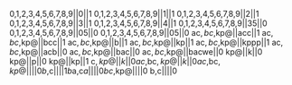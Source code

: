 0,1,2,3,4,5,6,7,8,9||0||1
0,1,2,3,4,5,6,7,8,9||1||1
0,1,2,3,4,5,6,7,8,9||2||1
0,1,2,3,4,5,6,7,8,9||3||1
0,1,2,3,4,5,6,7,8,9||4||1
0,1,2,3,4,5,6,7,8,9||35||0
0,1,2,3,4,5,6,7,8,9||05||0
0,1,2,3,4,5,6,7,8,9||05||0
ac$,bc$,kp@||acc||1
ac$,bc$,kp@||bcc||1
ac$,bc$,kp@||b||1
ac$,bc$,kp@||kp||1
ac$,bc$,kp@||kppp||1
ac$,bc$,kp@||acb||0
ac$,bc$,kp@||bac||0
ac$,bc$,kp@||bacwe||0
kp@||k||0
kp@||p||0
kp@||kp||1
c$,kp@||k||0
ac$,bc$,kp@||k||0
ac$,bc$,kp@||||0
b$,c$||||1
b$a,c$a||||0
bc$,kp@||||0
b,c||||0
